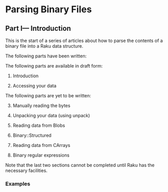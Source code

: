 Parsing Binary Files
====================

Part I— Introduction
--------------------

This is the start of a series of articles about how to parse the contents of a binary file into a Raku data structure.

The following parts have been written:

The following parts are available in draft form:

1. Introduction

2. Accessing your data

The following parts are yet to be written:

3. Manually reading the bytes

4. Unpacking your data (using unpack)

5. Reading data from Blobs

6. Binary::Structured

7. Reading data from CArrays

8. Binary regular expressions

Note that the last two sections cannot be completed until Raku has the necessary facilities.

### Examples


